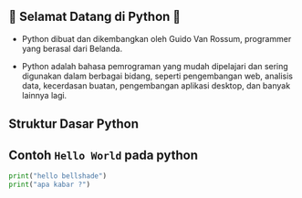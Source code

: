 ## 👋 Selamat Datang di Python 👋
- Python dibuat dan dikembangkan oleh Guido Van Rossum, programmer yang berasal dari Belanda.

- Python adalah bahasa pemrograman yang mudah dipelajari dan sering digunakan dalam berbagai bidang, seperti pengembangan web, analisis data, kecerdasan buatan, pengembangan aplikasi desktop, dan banyak lainnya lagi.

## Struktur Dasar Python

<a id="3"><h2>Contoh `Hello World` pada python</h2></a>

```python
print("hello bellshade")
print("apa kabar ?")
```